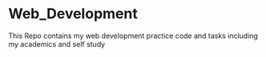 # Web_Development
This Repo contains my web development practice code and tasks including my academics and self study
